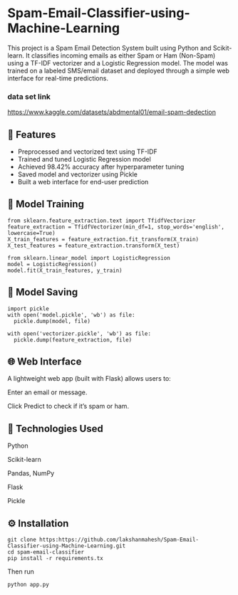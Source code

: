 # Spam-Email-Classifier-using-Machine-Learning
This project is a Spam Email Detection System built using Python and Scikit-learn.   It classifies incoming emails as either Spam or Ham (Non-Spam) using a TF-IDF vectorizer and a Logistic Regression model.   The model was trained on a labeled SMS/email dataset and deployed through a simple web interface for real-time predictions.

### data set link
https://www.kaggle.com/datasets/abdmental01/email-spam-dedection

## 🚀 Features
- Preprocessed and vectorized text using TF-IDF
- Trained and tuned Logistic Regression model
- Achieved 98.42% accuracy after hyperparameter tuning
- Saved model and vectorizer using Pickle
- Built a web interface for end-user prediction

## 🧠 Model Training
    from sklearn.feature_extraction.text import TfidfVectorizer
    feature_extraction = TfidfVectorizer(min_df=1, stop_words='english', lowercase=True)
    X_train_features = feature_extraction.fit_transform(X_train)
    X_test_features = feature_extraction.transform(X_test)

    from sklearn.linear_model import LogisticRegression
    model = LogisticRegression()
    model.fit(X_train_features, y_train)
## 💾 Model Saving
    import pickle
    with open('model.pickle', 'wb') as file:
      pickle.dump(model, file)
      
    with open('vectorizer.pickle', 'wb') as file:
      pickle.dump(feature_extraction, file)

## 🌐 Web Interface

A lightweight web app (built with Flask) allows users to:

Enter an email or message.

Click Predict to check if it’s spam or ham.

## 🧰 Technologies Used

Python

Scikit-learn

Pandas, NumPy

Flask 

Pickle

## ⚙️ Installation
    git clone https:https://github.com/lakshanmahesh/Spam-Email-Classifier-using-Machine-Learning.git
    cd spam-email-classifier
    pip install -r requirements.tx

Then run

    python app.py











